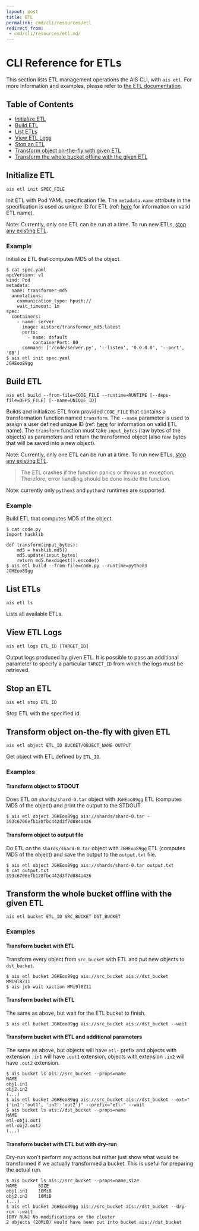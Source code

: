 ```yaml
---
layout: post
title: ETL
permalink: cmd/cli/resources/etl
redirect_from:
 - cmd/cli/resources/etl.md/
---
```


# CLI Reference for ETLs
This section lists ETL management operations the AIS CLI, with `ais etl`.
For more information and examples, please refer to [the ETL documentation](/aistore/docs/etl.md).

## Table of Contents
- [Initialize ETL](#initialize-etl)
- [Build ETL](#build-etl)
- [List ETLs](#list-etls)
- [View ETL Logs](#view-etl-logs)
- [Stop an ETL](#stop-an-etl)
- [Transform object on-the-fly with given ETL](#transform-object-on-the-fly-with-given-etl)
- [Transform the whole bucket offline with the given ETL](#transform-the-whole-bucket-offline-with-the-given-etl)
## Initialize ETL

`ais etl init SPEC_FILE`

Init ETL with Pod YAML specification file. The `metadata.name` attribute in the specification is used as unique ID for ETL (ref: [here](/aistore/docs/etl.md#etl-name-specifications) for information on valid ETL name).

Note: Currently, only one ETL can be run at a time. To run new ETLs, [stop any existing ETL](#stop-etl).

### Example

Initialize ETL that computes MD5 of the object.

```console
$ cat spec.yaml
apiVersion: v1
kind: Pod
metadata:
  name: transformer-md5
  annotations:
    communication_type: hpush://
    wait_timeout: 1m
spec:
  containers:
    - name: server
      image: aistore/transformer_md5:latest
      ports:
        - name: default
          containerPort: 80
      command: ['/code/server.py', '--listen', '0.0.0.0', '--port', '80']
$ ais etl init spec.yaml
JGHEoo89gg
```

## Build ETL

`ais etl build --from-file=CODE_FILE --runtime=RUNTIME [--deps-file=DEPS_FILE] [--name=UNIQUE_ID]`

Builds and initializes ETL from provided `CODE_FILE` that contains a transformation function named `transform`. The `--name` parameter is used to assign a user defined unique ID (ref: [here](/aistore/docs/etl.md#etl-name-specifications) for information on valid ETL name).
The `transform` function must take `input_bytes` (raw bytes of the objects) as parameters and return the transformed object (also raw bytes that will be saved into a new object).

Note: Currently, only one ETL can be run at a time. To run new ETLs, [stop any existing ETL](#stop-etl).

> The ETL crashes if the function panics or throws an exception.
> Therefore, error handling should be done inside the function.

Note: currently only `python3` and `python2` runtimes are supported.

### Example

Build ETL that computes MD5 of the object.

```console
$ cat code.py
import hashlib

def transform(input_bytes):
    md5 = hashlib.md5()
    md5.update(input_bytes)
    return md5.hexdigest().encode()
$ ais etl build --from-file=code.py --runtime=python3
JGHEoo89gg
```

## List ETLs

`ais etl ls`

Lists all available ETLs.

## View ETL Logs

`ais etl logs ETL_ID [TARGET_ID]`

Output logs produced by given ETL.
It is possible to pass an additional parameter to specify a particular `TARGET_ID` from which the logs must be retrieved.

## Stop an ETL

`ais etl stop ETL_ID`

Stop ETL with the specified id.

## Transform object on-the-fly with given ETL

`ais etl object ETL_ID BUCKET/OBJECT_NAME OUTPUT`

Get object with ETL defined by `ETL_ID`.

### Examples

#### Transform object to STDOUT

Does ETL on `shards/shard-0.tar` object with `JGHEoo89gg` ETL (computes MD5 of the object) and print the output to the STDOUT.

```console
$ ais etl object JGHEoo89gg ais://shards/shard-0.tar -
393c6706efb128fbc442d3f7d084a426
```

#### Transform object to output file

Do ETL on the `shards/shard-0.tar` object with `JGHEoo89gg` ETL (computes MD5 of the object) and save the output to the `output.txt` file.

```console
$ ais etl object JGHEoo89gg ais://shards/shard-0.tar output.txt
$ cat output.txt
393c6706efb128fbc442d3f7d084a426
```

## Transform the whole bucket offline with the given ETL

`ais etl bucket ETL_ID SRC_BUCKET DST_BUCKET`

### Examples

#### Transform bucket with ETL
 
Transform every object from `src_bucket` with ETL and put new objects to `dst_bucket`.

```console
$ ais etl bucket JGHEoo89gg ais://src_bucket ais://dst_bucket
MMi9l8Z11
$ ais job wait xaction MMi9l8Z11
```

#### Transform bucket with ETL

The same as above, but wait for the ETL bucket to finish.

```console
$ ais etl bucket JGHEoo89gg ais://src_bucket ais://dst_bucket --wait
```

#### Transform bucket with ETL and additional parameters

The same as above, but objects will have `etl-` prefix and objects with extension `.in1` will have `.out1` extension, objects with extension `.in2` will have `.out2` extension.

```console
$ ais bucket ls ais://src_bucket --props=name
NAME
obj1.in1
obj2.in2
(...)
$ ais etl bucket JGHEoo89gg ais://src_bucket ais://dst_bucket --ext="{'in1':'out1', 'in2':'out2'}" --prefix="etl-" --wait
$ ais bucket ls ais://dst_bucket --props=name
NAME
etl-obj1.out1
etl-obj2.out2
(...)
```

#### Transform bucket with ETL but with dry-run

Dry-run won't perform any actions but rather just show what would be transformed if we actually transformed a bucket.
This is useful for preparing the actual run.

```console
$ ais bucket ls ais://src_bucket --props=name,size
NAME        SIZE
obj1.in1    10MiB
obj2.in2    10MiB
(...)
$ ais etl bucket JGHEoo89gg ais://src_bucket ais://dst_bucket --dry-run --wait
[DRY RUN] No modifications on the cluster
2 objects (20MiB) would have been put into bucket ais://dst_bucket
```
